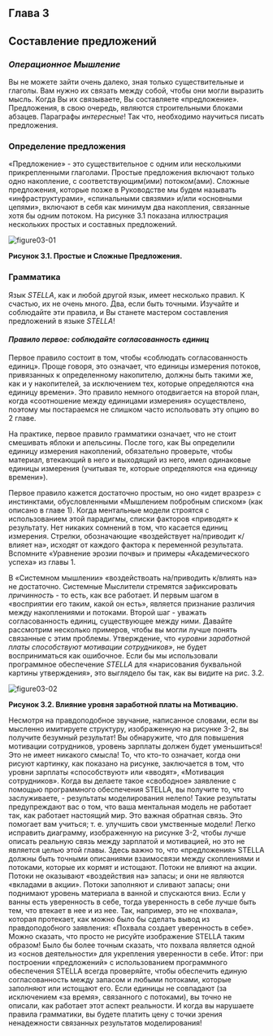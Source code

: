 ## Глава 3
## Составление предложений
### *Операционное Мышление*

Вы не можете зайти очень далеко, зная только существительные и глаголы. Вам нужно их связать между собой, чтобы они могли выразить мысль. Когда Вы их связываете, Вы составляете «предложение». Предложения, в свою очередь, являются строительными блоками абзацев. Параграфы *интересные*! Так что, необходимо научиться писать предложения.

### Определение предложения

«Предложение» - это существительное с одним или несколькими прикрепленными глаголами. Простые предложения включают только одно накопление, с соответствующим(ими) потоком(ами). Сложные предложения, которые позже в Руководстве мы будем называть «инфраструктурами», «спинальными связями» и/или «основными цепями», включают в себя как минимум два накопления, связанные хотя бы одним потоком. На рисунке 3.1 показана иллюстрация нескольких простых и составных предложений.

![figure03-01](https://github.com/postlogist/systemsthinking/blob/master/stella/Chapter03/figure03-01.PNG)

**Рисунок 3.1. Простые и Сложные Предложения.**

### Грамматика

Язык *STELLA*, как и любой другой язык, имеет несколько правил. К счастью, их не очень много. Два, если быть точными. Изучайте и соблюдайте эти правила, и Вы станете мастером составления предложений в языке *STELLA*!

#### *Правило первое: соблюдайте согласованность единиц*

Первое правило состоит в том, чтобы «соблюдать согласованность единиц». Проще говоря, это означает, что единицы измерения потоков, привязанных к определенному накопителю, должны быть такими же, как и у накопителей, за исключением тех, которые определяются «на единицу времени». Это правило немного отодвигается на второй план, когда «соотношение между единицами измерения» осуществлено, поэтому мы постараемся не слишком часто испольовать эту опцию во 2 главе.

На практике, первое правило грамматики означает, что не стоит смешивать яблоки и апельсины. После того, как Вы определили единицу измерения накоплений, обязательно проверьте, чтобы материал, втекающий в него и выходящий из него, имел одинаковые единицы измерения (учитывая те, которые определяются «на единицу времени»).

Первое правило кажется достаточно простым, но оно «идет вразрез» с инстинктами, обусловленными «Мышлением побробным списком» (как описано в главе 1). Когда ментальные модели строятся с использованием этой парадигмы, списки факторов «приводят» к результату. Нет никаких сомнений в том, что касается единиц измерения. Стрелки, обозначающие «воздействует на/приводит к/влияет на», исходят от каждого фактора к переменной результата. Вспомните «Уравнение эрозии почвы» и примеры «Академического успеха» из главы 1.

В «Системном мышлении» «воздействоать на/приводить к/влиять на» не достаточно. Системные Мыслители стремятся зафиксировать *причинность* - то есть, как все работает. И первым шагом в «восприятии его таким, какой он есть», является признание различия между накоплениями и потоками. Второй шаг - уважать согласованность единиц, существующее между ними. Давайте рассмотрим несколько примеров, чтобы вы могли лучше понять связанные с этим проблемы. Утверждение, что *«уровни заработной платы способствуют мотивации сотрудников»*, не будет восприниматься как ошибочное. Если бы мы использовали программное обеспечение *STELLA* для «нарисования буквальной картины утверждения», это выглядело бы так, как вы видите на рис. 3.2.

![figure03-02](https://github.com/postlogist/systemsthinking/blob/master/stella/Chapter03/figure03-02.PNG)

**Рисунок 3.2. Влияние уровня заработной платы на Мотивацию.**

Несмотря на правдоподобное звучание, написанное словами, если вы мысленно имитируете структуру, изображенную на рисунке 3-2, вы получите безумный результат! Вы обнаружите, что для повышения мотивации сотрудников, уровень зарплаты должен будет уменьшиться! Это не имеет никакого смысла! То, что кто-то означает, когда они рисуют картинку, как показано на рисунке, заключается в том, что уровни зарплаты «способствуют» или «вводят», «Мотивация сотрудников». Когда вы делаете такое «свободное» заявление с помощью программного обеспечения STELLA, вы получите то, что заслуживаете, - результаты моделирования нелепо! Такие результаты предупреждают вас о том, что ваша ментальная модель не работает так, как работает настоящий мир. Это важная обратная связь. Это помогает вам учиться; т. е. улучшить свои умственные модели!
Легко исправить диаграмму, изображенную на рисунке 3-2, чтобы лучше описать реальную связь между зарплатой и мотивацией, но это не является целью этой главы. Здесь важно то, что «предложения» STELLA должны быть точными описаниями взаимосвязи между скоплениями и потоками, которые их кормят и истощают. Потоки не влияют на акции. Потоки не оказывают «воздействия на» запасы; и они не являются «вкладами в акции». Потоки заполняют и сливают запасы; они поднимают уровень материала в ванной и спускаются вниз. Если у ванны есть уверенность в себе, тогда уверенность в себе лучше быть тем, что втекает в нее и из нее. Так, например, это не «похвала», которая протекает, как можно было бы сделать вывод из правдоподобного заявления: «Похвала создает уверенность в себе». Можно сказать, что просто не рисуйте изображение STELLA таким образом! Было бы более точным сказать, что похвала является одной из «основ деятельности» для укрепления уверенности в себе.
Итог: при построении «предложений» с использованием программного обеспечения STELLA всегда проверяйте, чтобы обеспечить единую согласованность между запасом и любыми потоками, которые заполняют или истощают его. Если единицы не совпадают (за исключением «за время», связанного с потоками), вы точно не описали, как работает этот аспект реальности. И когда вы нарушаете правила грамматики, вы будете платить цену с точки зрения ненадежности связанных результатов моделирования!

